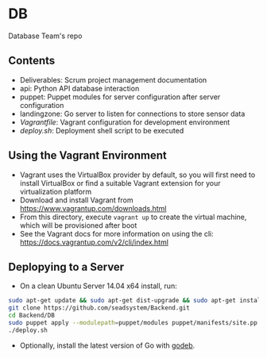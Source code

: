 DB
==

Database Team's repo

## Contents ##
 * Deliverables: Scrum project management documentation
 * api: Python API database interaction
 * puppet: Puppet modules for server configuration
   after server configuration
 * landingzone: Go server to listen for connections to
   store sensor data
 * _Vagrantfile_: Vagrant configuration for development
   environment
 * _deploy.sh_: Deployment shell script to be executed

## Using the Vagrant Environment ##
 * Vagrant uses the VirtualBox provider by default, so
   you will first need to install VirtualBox or find
   a suitable Vagrant extension for your virtualization
   platform
 * Download and install Vagrant from
   https://www.vagrantup.com/downloads.html
 * From this directory, execute `vagrant up` to create
   the virtual machine, which will be provisioned
   after boot
 * See the Vagrant docs for more information on using the
   cli: https://docs.vagrantup.com/v2/cli/index.html

## Deplopying to a Server
 * On a clean Ubuntu Server 14.04 x64 install, run:
```sh
sudo apt-get update && sudo apt-get dist-upgrade && sudo apt-get install git puppet
git clone https://github.com/seadsystem/Backend.git
cd Backend/DB
sudo puppet apply --modulepath=puppet/modules puppet/manifests/site.pp
./deploy.sh
```
 * Optionally, install the latest version of Go with [godeb](http://blog.labix.org/2013/06/15/in-flight-deb-packages-of-go).
